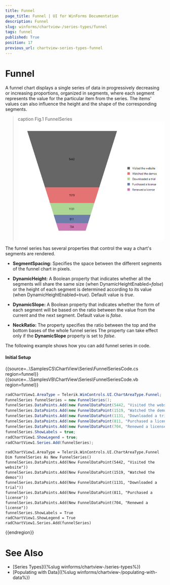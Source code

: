 ```yaml
---
title: Funnel
page_title: Funnel | UI for WinForms Documentation
description: Funnel
slug: winforms/chartview-/series-types/funnel
tags: funnel
published: True
position: 17
previous_url: chartview-series-types-funnel
---
```


# Funnel

A funnel chart displays a single series of data in progressively decreasing or increasing proportions, organized in segments, where each segment represents the value for the particular item from the series. The items' values can also influence the height and the shape of the corresponding segments. 

>caption Fig.1 FunnelSeries
![chartview-series-types-funnel 001](images/chartview-series-types-funnel001.png)

The funnel series has several properties that control the way a chart's segments are rendered.

* __SegmentSpacing:__ Specifies the space between the different segments of the funnel chart in pixels.

* __DynamicHeight:__ A Boolean property that indicates whether all the segments will share the same size (when DynamicHeightEnabled=*false*) or the height of each segment is determined according to its value (when DynamicHeightEnabled=*true*). Default value is *true*.

* __DynamicSlope:__ A Boolean property that indicates whether the form of each segment will be based on the ratio between the value from the current and the next segment. Default value is *false*.

* __NeckRatio:__ The property specifies the ratio between the top and the bottom bases of the whole funnel series The property can take effect only if the __DynamicSlope__ property is set to *false*.

The following example shows how you can add funnel series in code. 

#### Initial Setup

{{source=..\SamplesCS\ChartView\Series\FunnelSeriesCode.cs region=funnel}} 
{{source=..\SamplesVB\ChartView\Series\FunnelSeriesCode.vb region=funnel}} 

````C#
radChartView1.AreaType = Telerik.WinControls.UI.ChartAreaType.Funnel;
FunnelSeries funnelSeries = new FunnelSeries();
funnelSeries.DataPoints.Add(new FunnelDataPoint(5442, "Visited the website"));
funnelSeries.DataPoints.Add(new FunnelDataPoint(1519, "Watched the demos"));
funnelSeries.DataPoints.Add(new FunnelDataPoint(1131, "Downloaded a trial"));
funnelSeries.DataPoints.Add(new FunnelDataPoint(811, "Purchased a license"));
funnelSeries.DataPoints.Add(new FunnelDataPoint(704, "Renewed a license"));
funnelSeries.ShowLabels = true;
radChartView1.ShowLegend = true;
radChartView1.Series.Add(funnelSeries);

````
````VB.NET
radChartView1.AreaType = Telerik.WinControls.UI.ChartAreaType.Funnel
Dim funnelSeries As New FunnelSeries()
funnelSeries.DataPoints.Add(New FunnelDataPoint(5442, "Visited the website"))
funnelSeries.DataPoints.Add(New FunnelDataPoint(1519, "Watched the demos"))
funnelSeries.DataPoints.Add(New FunnelDataPoint(1131, "Downloaded a trial"))
funnelSeries.DataPoints.Add(New FunnelDataPoint(811, "Purchased a license"))
funnelSeries.DataPoints.Add(New FunnelDataPoint(704, "Renewed a license"))
funnelSeries.ShowLabels = True
radChartView1.ShowLegend = True
radChartView1.Series.Add(funnelSeries)

````

{{endregion}}

# See Also

* [Series Types]({%slug winforms/chartview-/series-types%})
* [Populating with Data]({%slug winforms/chartview-/populating-with-data%})




